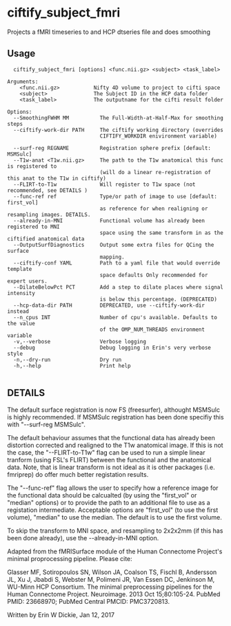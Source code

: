 # ciftify_subject_fmri

Projects a fMRI timeseries to and HCP dtseries file and does smoothing

## Usage
```
  ciftify_subject_fmri [options] <func.nii.gz> <subject> <task_label>

Arguments:
    <func.nii.gz>           Nifty 4D volume to project to cifti space
    <subject>               The Subject ID in the HCP data folder
    <task_label>            The outputname for the cifti result folder

Options:
  --SmoothingFWHM MM          The Full-Width-at-Half-Max for smoothing steps
  --ciftify-work-dir PATH     The ciftify working directory (overrides
                              CIFTIFY_WORKDIR enivironment variable)

  --surf-reg REGNAME          Registration sphere prefix [default: MSMSulc]
  --T1w-anat <T1w.nii.gz>     The path to the T1w anatomical this func is registered to
                              (will do a linear re-registration of this anat to the T1w in ciftify)
  --FLIRT-to-T1w              Will register to T1w space (not recommended, see DETAILS )
  --func-ref ref              Type/or path of image to use [default: first_vol]
                              as reference for when realigning or resampling images. DETAILS.
  --already-in-MNI            Functional volume has already been registered to MNI
                              space using the same transform in as the ciftified anatomical data
  --OutputSurfDiagnostics     Output some extra files for QCing the surface
                              mapping.
  --ciftify-conf YAML         Path to a yaml file that would override template
                              space defaults Only recommended for expert users.
  --DilateBelowPct PCT        Add a step to dilate places where signal intensity
                              is below this percentage. (DEPRECATED)
  --hcp-data-dir PATH         DEPRECATED, use --ciftify-work-dir instead
  --n_cpus INT                Number of cpu's available. Defaults to the value
                              of the OMP_NUM_THREADS environment variable
  -v,--verbose                Verbose logging
  --debug                     Debug logging in Erin's very verbose style
  -n,--dry-run                Dry run
  -h,--help                   Print help


```
## DETAILS

The default surface registration is now FS (freesurfer), althought MSMSulc is highly recommended.
If MSMSulc registration has been done specifiy this with "--surf-reg MSMSulc".

The default behaviour assumes that the functional data has already been distortion
corrected and realigned to the T1w anatomical image.  If this is not the case, the
"--FLIRT-to-T1w" flag can be used to run a simple linear tranform (using FSL's FLIRT)
between the functional and the anatomical data. Note, that is linear transform is
not ideal as it is other packages (i.e. fmriprep) do offer much better registation results.

The "--func-ref" flag allows the user to specify how a reference image for the
functional data should be calcualted (by using the "first_vol" or "median" options)
or to provide the path to an additional file to use as a registation intermediate.
Acceptable options are "first_vol" (to use the first volume), "median"
to use the median. The default is to use the first volume.

To skip the transform to MNI space, and resampling to 2x2x2mm (if this has been
done already), use the --already-in-MNI option.

Adapted from the fMRISurface module of the Human Connectome
Project's minimal proprocessing pipeline. Please cite:

Glasser MF, Sotiropoulos SN, Wilson JA, Coalson TS, Fischl B, Andersson JL, Xu J,
Jbabdi S, Webster M, Polimeni JR, Van Essen DC, Jenkinson M, WU-Minn HCP Consortium.
The minimal preprocessing pipelines for the Human Connectome Project. Neuroimage. 2013 Oct 15;80:105-24.
PubMed PMID: 23668970; PubMed Central PMCID: PMC3720813.

Written by Erin W Dickie, Jan 12, 2017
